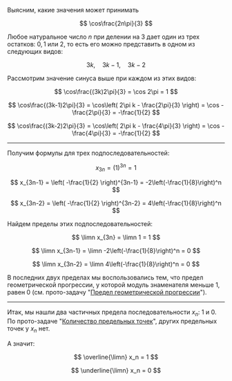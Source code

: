 Выясним, какие значения может принимать

$$ \cos\frac{2n\pi}{3} $$

Любое натуральное число $n$ при делении на $3$ дает один из трех остатков: $0, 1$ или $2$, то есть его можно представить в одном из следующих видов:

$$ 3k, \quad 3k-1, \quad 3k-2 $$

Рассмотрим значение синуса выше при каждом из этих видов:

$$ \cos\frac{(3k)2\pi}{3} = \cos 2\pi = 1 $$

$$ \cos\frac{(3k-1)2\pi}{3} = \cos\left( 2\pi k - \frac{2\pi}{3} \right) = \cos -\frac{2\pi}{3} = -\frac{1}{2} $$

$$ \cos\frac{(3k-2)2\pi}{3} = \cos\left( 2\pi k - \frac{4\pi}{3} \right) = \cos - \frac{4\pi}{3} = -\frac{1}{2} $$

---

Получим формулы для трех подпоследовательностей:

$$ x_{3n} = (1)^{3n} = 1 $$

$$ x_{3n-1} = \left( -\frac{1}{2} \right)^{3n-1} = -2\left(-\frac{1}{8}\right)^n $$

$$ x_{3n-2} = \left( -\frac{1}{2} \right)^{3n-2} = 4\left(-\frac{1}{8}\right)^n $$

Найдем пределы этих подпоследовательностей:

$$ \limn x_{3n} = \limn 1 = 1 $$

$$ \limn x_{3n-1} = \limn -2\left(-\frac{1}{8}\right)^n = 0 $$

$$ \limn x_{3n-2} = \limn 4\left(-\frac{1}{8}\right)^n = 0 $$

В последних двух пределах мы воспользовались тем, что предел геометрической прогрессии, у которой модуль знаменателя меньше $1$, равен $0$ (см. прото-задачу "[Предел геометрической прогрессии](/proto/sequences/limits/geometric-progression)").

---

Итак, мы нашли два частичных предела последовательности $x_n$: $1$ и $0$.
По прото-задаче "[Количество предельных точек](/proto/sequences/limits/max-limit-points)", других предельных точек у $x_n$ нет.

А значит:

$$ \overline{\limn} x_n = 1 $$

$$ \underline{\limn} x_n = 0 $$